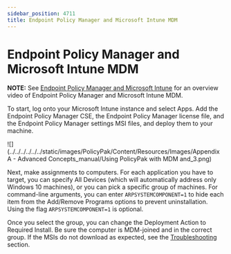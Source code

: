 ```yaml
---
sidebar_position: 4711
title: Endpoint Policy Manager and Microsoft Intune MDM
---
```


# Endpoint Policy Manager and Microsoft Intune MDM

**NOTE:** See [Endpoint Policy Manager and Microsoft Intune](../../Video/MDM/MicrosoftIntune) for an overview video of Endpoint Policy Manager and Microsoft Intune MDM.

To start, log onto your Microsoft Intune instance and select Apps. Add the Endpoint Policy Manager CSE, the Endpoint Policy Manager license file, and the Endpoint Policy Manager settings MSI files, and deploy them to your machine.

![](../../../../../../static/images/PolicyPak/Content/Resources/Images/Appendix A - Advanced Concepts_manual/Using PolicyPak with MDM and_3.png)

Next, make assignments to computers. For each application you have to target, you can specify All Devices (which will automatically address only Windows 10 machines), or you can pick a specific group of machines. For command-line arguments, you can enter `ARPSYSTEMCOMPONENT=1` to hide each item from the Add/Remove Programs options to prevent uninstallation. Using the flag `ARPSYSTEMCOMPONENT=1` is optional.

Once you select the group, you can change the Deployment Action to Required Install. Be sure the computer is MDM-joined and in the correct group. If the MSIs do not download as expected, see the [Troubleshooting](../../Troubleshooting/MDM/Overview "Troubleshooting") section.